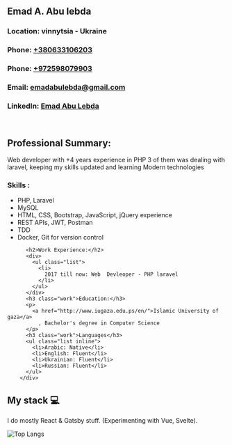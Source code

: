 <body>
  <div class="header">
          <h2>Emad A. Abu lebda</h2>
          <h3>Location: vinnytsia - Ukraine</h3>
          <h3>Phone: <a href="tel:+380633106203">+380633106203</a></h3>
          <h3>Phone: <a href="tel:+972598079903">+972598079903</a></h3>
          <h3>
            Email:
            <a href="mailto:emadabulebda@gmail.com"
              >emadabulebda@gmail.com</a
            >
          </h3>
          <h3>
            LinkedIn:
            <a href="https://www.linkedin.com/in/emadabulebda/"
              >Emad Abu Lebda
            </a
            >
          </h3>
        </div>
        <br/>
        <div class="content">
          <h2>Professional Summary:</h2>
          <p>
            Web developer with +4 years experience in PHP 3 of them was dealing with laravel, keeping my skills updated and learning Modern technologies
          </p>
            <h3>Skills :</h3>
          <p>
              <ul class="list inline">
                <li>PHP, Laravel</li>
                <li>MySQL</li>
                <li>HTML, CSS, Bootstrap, JavaScript, jQuery experience</li>
                <li>REST APIs, JWT, Postman</li>
                <li>TDD</li>
                <li> Docker, Git for version control</li>
              </ul>
          </p>
  
          <h2>Work Experience:</h2>
          <div>
            <ul class="list">
              <li>
                2017 till now: Web  Devleoper - PHP laravel
              </li>
            </ul>
          </div>
          <h3 class="work">Education:</h3>
          <p>
            <a href="http://www.iugaza.edu.ps/en/">Islamic University of gaza</a>
              , Bachelor's degree in Computer Science
          </p>
          <h3 class="work">Languages</h3>
          <ul class="list inline">
            <li>Arabic: Native</li>
            <li>English: Fluent</li>
            <li>Ukrainian: Fluent</li>
            <li>Russian: Fluent</li>
          </ul>
        </div>
</body>

## My stack 💻

I do mostly React & Gatsby stuff. (Experimenting with Vue, Svelte).

![Top Langs](https://github-readme-stats.vercel.app/api/top-langs/?username=micorix&layout=compact)
